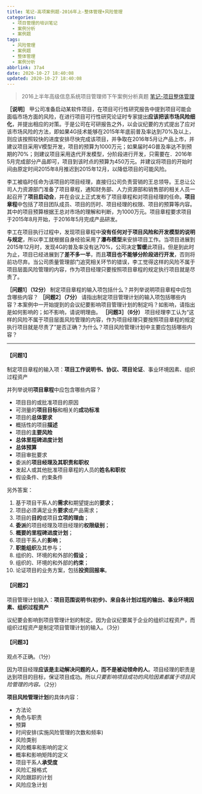 ```yaml
---
title: 笔记-高项案例题-2016年上-整体管理+风险管理
categories:
  - 项目管理的培训笔记
  - 案例分析
  - 案例题
tags:
  - 风险管理
  - 案例题
  - 整体管理
  - 案例分析
abbrlink: 37a4
date: 2020-10-27 18:40:08
updated: 2020-10-27 18:40:08
---
```


>2016上半年高级信息系统项目管理师下午案例分析真题
>[笔记-项目整体管理](/post/462c.html)

**［说明］**
甲公司准备启动某软件项目，在项目可行性研究报告中提到项目可能会面临市场方面的风险，在进行项目可行性研究论证时专家提出**应该把该市场风险细化**，并提出相应的对策。于是公司在可研报告之外，以会议纪要的方式提出了应对该市场风险的方法，即如果4G技术能够在2015年年底前普及率达到70%及以上，则应该按照较快的进度安排尽快完成该项目，并争取在2016年5月让产品上市，并建议项目采用V模型开发，项目的预算为1000万元；如果届时4G普及率达不到预期的70%；则建议项目采用迭代开发模型，分阶段进行开发，只需要在．2016年5月完成部分产品即可，项目到该时点的预算为450万元。并建议将项目的开始时间由原定时间2015年8月推迟到2015年12月，以降低项目的可能风险。

李工被临时任命为该项目的项目经理，直接归公司负责营销的王总领导。王总让公司人力资源部门准备了项目章程，通知财务部、人力资源部和销售部的相关人员一起召开了**项目启动会**，并在会议上正式发布了项目章程和对项目经理的任命。**项目章程**中包括了项目团队成员、项目的历时、项目经理的权限、项目的预算等内容。其中的项目预算根据王总对市场的理解和判断，为1000万元。项目章程要求项目于2015年8月开始，于2016年5月完成产品研发。

李工在项目执行过程中，发现项目章程中**没有任何对于项目风险和开发模型的说明与规定**，所以李工就根据自身经验采用了**瀑布模型**来安排项目工作。当项目进展到2015年12月时，发现4G的普及率没有达70%，公司决定**暂缓**此项目。但是到此时为止，项目已经进展到了**差不多一半**，而且**项目也不能够分阶段进行开发**，否则将前功尽弃。当公司质量管理部门追究相关环节的错误，李工觉得这样的风险不属于项目层面风险管理的内容，作为项目经理只要按照项目章程的规定执行项目就是尽责了。

**［问题1］（12分）**
制定项目章程的输入项包括什么？并列举说明项目章程中应包含哪些内容？
**［问题2］（7分）**
请指出制定项目管理计划的输入项包括哪些内容？本案例中一开始提到的会议纪要影响项目管理计划的制定吗？如影响，请指出是如何影响的；如不影响，请说明理由。
**［问题3］（6分）**
项目经理李工认为“这样的风险不属于项目层面风险管理的内容，作为项目经理只要按照项目章程的规定执行项目就是尽责了”是否正确？为什么？项目风险管理计划中主要应包括哪些内容？ 

<!-- more -->

---

#### 【问题1】

制定项目章程的输入项：**项目工作说明书、协议、项目论证**、事业环境因素、组织过程资产

并列举说明**项目章程**中应包含哪些内容？

- 项目目的或批准项目的原因
- 可测量的**项目目标**和相关的**成功标准**
- 项目的**总体要求**
- 概括性的项目**描述**
- 项目的**主要风险**
- **总体里程碑进度计划**
- **总体预算**
- 项目审批要求
- 委派的**项目经理及其职责和职权**
- 发起人或其他批准项目章程的人员的**姓名和职权**
- 假设条件、约束条件

另外答案：

1. 基于项目干系人的**需求**和期望提出的**要求**；
2. 项目必须满足业务**要求**或产品需求；
3. 项目的**目的**或项目**立项的理由**；
4. **委派**的项目经理及项目经理的**权限级别**；
5. **概要的里程碑进度计划**；
6. 项目干系人的**影响**；
7. **职能组织**及其参与；
8. 组织的、环境的和外部的**假设**；
9. 组织的、环境的和外部的**约束**；
10. 论证项目的业务方案，包括**投资回报率**。

#### 【问题2】

项目管理计划输入：**项目范围说明书(初步)、来自各计划过程的输出、事业环境因素、组织过程资产**

议纪要会影响到项目管理计划的制定。因为会议纪要属于企业的组织过程资产，而组织过程资产是制定项目管理计划的输入。（3分）

#### 【问题3】

观点不正确。（1分）

因为项目经理**应该是主动解决问题的人，而不是被动领命的人**。项目经理的职责是达到项目的目标，保证项目成功。所以*只要影响项目成功的风险因素都属于项目风险管理的内容。*（2分）

**项目风险管理计划**的具体内容：

- 方法论
- 角色与职责
- 预算
- 时间安排(实施风险管理的次数和频率)
- 风险类别
- 风险概率和影响的定义
- 概率和影响矩阵的定义
- 项目干系人**承受度**
- 风险汇报格式
- 风险跟踪的计划
- 风险应急计划
